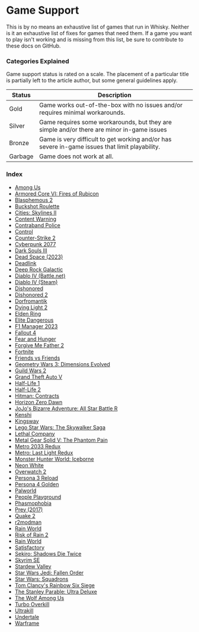 # Game Support

This is by no means an exhaustive list of games that run in Whisky.
Neither is it an exhaustive list of fixes for games that need them.
If a game you want to play isn't working and is missing from this list,
be sure to contribute to these docs on GitHub.

### Categories Explained

Game support status is rated on a scale. The placement of a particular
title is partially left to the article author, but some general guidelines apply.

| Status  | Description                                                                                    |
| ------- | ---------------------------------------------------------------------------------------------- |
| Gold    | Game works out-of-the-box with no issues and/or requires minimal workarounds.                  |
| Silver  | Game requires some workarounds, but they are simple and/or there are minor in-game issues      |
| Bronze  | Game is very difficult to get working and/or has severe in-game issues that limit playability. |
| Garbage | Game does not work at all.                                                                     |

### Index

- [Among Us](./among-us.md)
- [Armored Core VI: Fires of Rubicon](./armored-core-6.md)
- [Blasphemous 2](./blasphemous-2.md)
- [Buckshot Roulette](./buckshot-roulette.md)
- [Cities: Skylines II](./cities-skylines-2.md)
- [Content Warning](./content-warning.md)
- [Contraband Police](./contraband-police.md)
- [Control](./control.md)
- [Counter-Strike 2](./counter-strike-2.md)
- [Cyberpunk 2077](./cyberpunk-2077.md)
- [Dark Souls III](./dark-souls-3.md)
- [Dead Space (2023)](./dead-space-2023.md)
- [Deadlink](./deadlink.md)
- [Deep Rock Galactic](./deep-rock-galactic.md)
- [Diablo IV (Battle.net)](./diablo-4-battle-net.md)
- [Diablo IV (Steam)](./diablo-4-steam.md)
- [Dishonored](./dishonored.md)
- [Dishonored 2](./dishonored-2.md)
- [Dorfromantik](./dorfromantik.md)
- [Dying Light 2](./dying-light-2.md)
- [Elden Ring](./elden-ring.md)
- [Elite Dangerous](./elite-dangerous.md)
- [F1 Manager 2023](./f1m23.md)
- [Fallout 4](./fallout-4.md)
- [Fear and Hunger](./fear-and-hunger.md)
- [Forgive Me Father 2](./forgive-me-father-2.md)
- [Fortnite](./fortnite.md)
- [Friends vs Friends](./friends-vs-friends.md)
- [Geometry Wars 3: Dimensions Evolved](./gw3-dimensions-evolved.md)
- [Guild Wars 2](./gw2.md)
- [Grand Theft Auto V](./gta-5.md)
- [Half-Life 1](./half-life-1.md)
- [Half-Life 2](./half-life-2.md)
- [Hitman: Contracts](./hitman-3-c.md)
- [Horizon Zero Dawn](./horizon-zero-dawn.md)
- [JoJo's Bizarre Adventure: All Star Battle R](./jjba-asbr.md)
- [Kenshi](./kenshi.md)
- [Kingsway](./kingsway.md)
- [Lego Star Wars: The Skywalker Saga](./lego-sw-skywalker-saga.md)
- [Lethal Company](./lethal-company.md)
- [Metal Gear Solid V: The Phantom Pain](./mgs-5.md)
- [Metro 2033 Redux](./metro-2033-rx.md)
- [Metro: Last Light Redux](./metro-ll-rx.md)
- [Monster Hunter World: Iceborne](./monster-hunter-world-iceborne.md)
- [Neon White](./neon-white.md)
- [Overwatch 2](./overwatch-2.md)
- [Persona 3 Reload](./p3r.md)
- [Persona 4 Golden](./p4g.md)
- [Palworld](./palworld.md)
- [People Playground](./people-playground.md)
- [Phasmophobia](./phasmophobia.md)
- [Prey (2017)](./prey-2017.md)
- [Quake 2](./quake2.md)
- [r2modman](./r2modman.md)
- [Rain World](./rain-world.md)
- [Risk of Rain 2](./risk-of-rain-2.md)
- [Rain World](./rain-world.md)
- [Satisfactory](./satisfactory.md)
- [Sekiro: Shadows Die Twice](./sekiro.md)
- [Skyrim SE](./skyrim-se.md)
- [Stardew Valley](./stardew-valley.md)
- [Star Wars Jedi: Fallen Order](./sw-fallen-order.md)
- [Star Wars: Squadrons](./sw-squadrons.md)
- [Tom Clancy's Rainbow Six Siege](./tcr6s.md)
- [The Stanley Parable: Ultra Deluxe](./tsp-ud.md)
- [The Wolf Among Us](./wolf-among-us.md)
- [Turbo Overkill](./turbo-overkill.md)
- [Ultrakill](./ultrakill.md)
- [Undertale](./undertale.md)
- [Warframe](./warframe.md)
